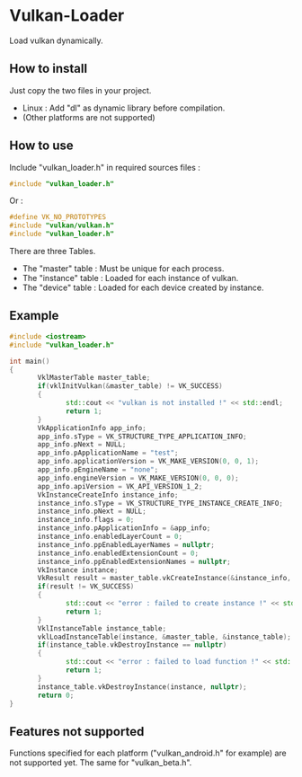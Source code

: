# Vulkan-Loader
Load vulkan dynamically.

## How to install
Just copy the two files in your project.
- Linux : Add "dl" as dynamic library before compilation.
- (Other platforms are not supported)

## How to use
Include "vulkan_loader.h" in required sources files :
```cpp
#include "vulkan_loader.h"
```
Or :
```cpp
#define VK_NO_PROTOTYPES
#include "vulkan/vulkan.h"
#include "vulkan_loader.h"
```
There are three Tables.
 - The "master" table : Must be unique for each process.
 - The "instance" table : Loaded for each instance of vulkan.
 - The "device" table : Loaded for each device created by instance.

## Example
```cpp
#include <iostream>
#include "vulkan_loader.h"

int main()
{
       VklMasterTable master_table;
       if(vklInitVulkan(&master_table) != VK_SUCCESS)
       {
              std::cout << "vulkan is not installed !" << std::endl;
              return 1;
       }
       VkApplicationInfo app_info;
       app_info.sType = VK_STRUCTURE_TYPE_APPLICATION_INFO;
       app_info.pNext = NULL;
       app_info.pApplicationName = "test";
       app_info.applicationVersion = VK_MAKE_VERSION(0, 0, 1);
       app_info.pEngineName = "none";
       app_info.engineVersion = VK_MAKE_VERSION(0, 0, 0);
       app_info.apiVersion = VK_API_VERSION_1_2;
       VkInstanceCreateInfo instance_info;
       instance_info.sType = VK_STRUCTURE_TYPE_INSTANCE_CREATE_INFO;
       instance_info.pNext = NULL;
       instance_info.flags = 0;
       instance_info.pApplicationInfo = &app_info;
       instance_info.enabledLayerCount = 0;
       instance_info.ppEnabledLayerNames = nullptr;
       instance_info.enabledExtensionCount = 0;
       instance_info.ppEnabledExtensionNames = nullptr;
       VkInstance instance;
       VkResult result = master_table.vkCreateInstance(&instance_info, nullptr, &instance);
       if(result != VK_SUCCESS)
       {
              std::cout << "error : failed to create instance !" << std::endl;
              return 1;
       }
       VklInstanceTable instance_table;
       vklLoadInstanceTable(instance, &master_table, &instance_table);
       if(instance_table.vkDestroyInstance == nullptr)
       {
              std::cout << "error : failed to load function !" << std::endl;
              return 1;
       }
       instance_table.vkDestroyInstance(instance, nullptr);
       return 0;
}
```

## Features not supported
Functions specified for each platform ("vulkan_android.h" for example) are not supported yet. The same for "vulkan_beta.h".
